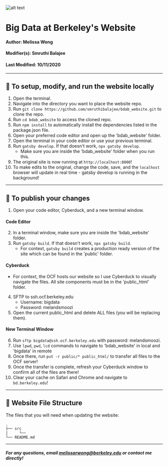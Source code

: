 ![alt text](https://github.com/smruthibalajee/bdab_website/blob/master/src/images/favicon.ico?raw=true)
# Big Data at Berkeley's Website

#### Author: Melissa Wong
#### Modifier(s): Smruthi Balajee 
#### Last Modified: 10/11/2020

***


## 🚀 To setup, modify, and run the website locally

   1. Open the terminal.
   2. Navigate into the directory you want to place the website repo.
   3. Run `git clone https://github.com/smruthibalajee/bdab_website.git` to clone the repo.
   4. Run `cd bdab_website` to access the cloned repo.
   5. Run `npm install` to automatically install the dependencies listed in the package.json file.
   6. Open your preferred code editor and open up the 'bdab_website' folder.
   7. Open the terminal in your code editor or use your previous terminal.
   8. Run `gatsby develop`. If that doesn't work, `npx gatsby develop`.
      - Make sure you are inside the 'bdab_website' folder when you run this.
   9. The original site is now running at `http://localhost:8000`!
   10. To make edits to the original, change the code, save, and the `localhost` browser will update in real time - gatsby develop is running in the background!

***

## 🤠 To publish your changes
   1. Open your code editor, Cyberduck, and a new terminal window.

   #### Code Editor
   2. In a terminal window, make sure you are inside the 'bdab_website' folder.
   3. Run `gatsby build`. If that doesn't work, `npx gatsby build`.
        - For context, `gatsby build` creates a production ready version of the site which can be found in the 'public' folder.
   
   #### Cyberduck
   - For context, the OCF hosts our website so I use Cyberduck to visually navigate the files. All site components must be in the 'public_html' folder.
   4. SFTP to ssh.ocf.berkeley.edu 
      - Username: bigdata
      - Password: melandsmoozi
   5. Open the current public_html and delete ALL files (you will be replacing them).
   
   #### New Terminal Window
   6. Run `sftp bigdata@ssh.ocf.berkeley.edu` with password: melandsmoozi.
   7. Use `lpwd`, `pwd`, `lcd` commands to navigate to 'bdab_website' in local and 'bigdata' in remote
   8. Once there, run `put -r public/* public_html/` to transfer all files to the OCF server!
   9. Once the transfer is complete, refresh your Cyberduck window to confirm all of the files are there!
   10. Clear your cache on Safari and Chrome and navigate to `bd.berkeley.edu`!

***

## 🧐 Website File Structure

The files that you will need when updating the website:

    .
    ├── src
    |     └──
    └── README.md

_________________

##### <em>For any questions, email melissarwong@berkeley.edu or contact me directly!</em>
